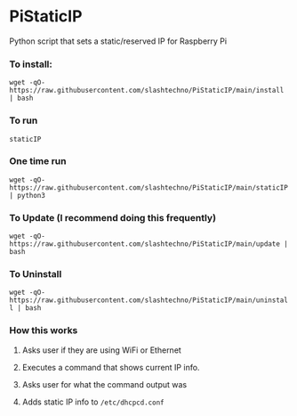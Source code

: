 # PiStaticIP
Python script that sets a static/reserved IP for Raspberry Pi

### To install:
`wget -qO- https://raw.githubusercontent.com/slashtechno/PiStaticIP/main/install | bash`

### To run
`staticIP`

### One time run
`wget -qO- https://raw.githubusercontent.com/slashtechno/PiStaticIP/main/staticIP | python3`

### To Update (I recommend doing this frequently)
`wget -qO- https://raw.githubusercontent.com/slashtechno/PiStaticIP/main/update | bash` 

### To Uninstall  
`wget -qO- https://raw.githubusercontent.com/slashtechno/PiStaticIP/main/uninstall | bash` 


### How this works

1. Asks user if they are using WiFi or Ethernet  

2. Executes a command that shows current IP info. 

3. Asks user for what the command output was 

4. Adds static IP info to `/etc/dhcpcd.conf` 
